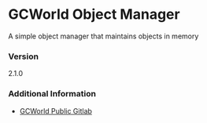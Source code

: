 # GCWorld Object Manager

A simple object manager that maintains objects in memory

### Version
2.1.0

### Additional Information
* [GCWorld Public Gitlab](https://gitlab.konghack.com/groups/GCWorld)
